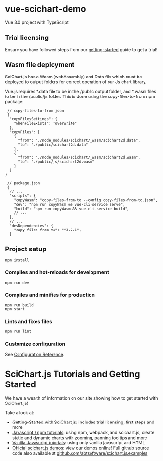 # vue-scichart-demo

Vue 3.0 project with TypeScript

## Trial licensing

Ensure you have followed steps from our [getting-started](https://www.scichart.com/getting-started-scichart-js) guide to get a trial!

## Wasm file deployment

SciChart.js has a Wasm (webAssembly) and Data file which must be deployed to output folders for correct operation of our Js chart library.

Vue.js requires *.data file to be in the /public output folder, and *.wasm files to be in the /public/js folder. This is done using the copy-files-to-from npm package:

```
 // copy-files-to-from.json
 {
  "copyFilesSettings": {
    "whenFileExists": "overwrite"
  },
  "copyFiles": [
    {
      "from": "./node_modules/scichart/_wasm/scichart2d.data",
      "to": "./public/scichart2d.data"
    },
    {
      "from": "./node_modules/scichart/_wasm/scichart2d.wasm",
      "to": "./public/js/scichart2d.wasm"
    }
  ]
}

 // package.json
 {
  // ...
  "scripts": {
    "copyWasm": "copy-files-from-to --config copy-files-from-to.json",
    "dev": "npm run copyWasm && vue-cli-service serve",
    "build": "npm run copyWasm && vue-cli-service build",
    // ... 
  },
  // ... 
  "devDependencies": {
    "copy-files-from-to": "^3.2.1",
  }
```

## Project setup
```
npm install
```

### Compiles and hot-reloads for development
```
npm run dev
```

### Compiles and minifies for production
```
npm run build
npm start
```

### Lints and fixes files
```
npm run lint
```

### Customize configuration
See [Configuration Reference](https://cli.vuejs.org/config/).

# SciChart.js Tutorials and Getting Started

We have a wealth of information on our site showing how to get started with SciChart.js!

Take a look at:

* [Getting-Started with SciChart.js](https://www.scichart.com/getting-started-scichart-js): includes trial licensing, first steps and more
* [Javascript / npm tutorials](https://www.scichart.com/documentation/js/current/Tutorial%2002%20-%20Adding%20Series%20and%20Data.html): using npm, webpack, and scichart.js, create static and dynamic charts with zooming, panning tooltips and more
* [Vanilla Javascript tutorials](https://www.scichart.com/documentation/js/current/Tutorial%2001%20-%20Including%20SciChart.js%20in%20an%20HTML%20Page.html): using only vanilla javascript and HTML,
* [Official scichart.js demos](https://demo.scichart.com): view our demos online! Full github source code also available at [github.com/abtsoftware/scichart.js.examples](https://github.com/abtsoftware/scichart.js.examples)

